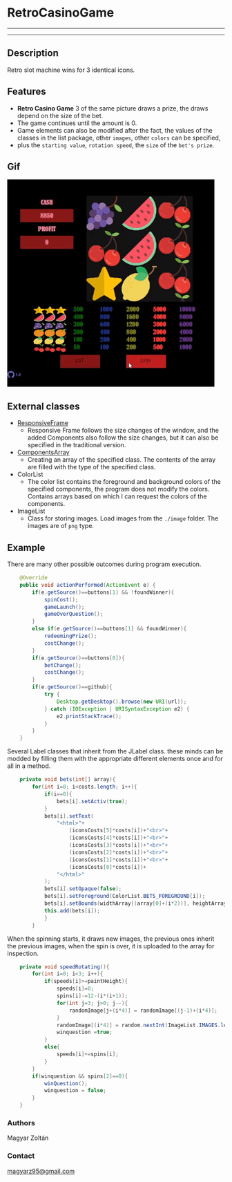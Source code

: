 # RetroCasinoGame
---
---
## Description
Retro slot machine wins for 3 identical icons.

## Features
* **Retro Casino Game** 3 of the same picture draws a prize, the draws depend on the size of the bet.
* The game continues until the amount is 0.
* Game elements can also be modified after the fact, the values of the classes in the list package, other `images`, other `colors` can be specified,
* plus the `starting value`, `rotation speed`, the `size` of the `bet's prize`.

## Gif
![alt text](./gif/giphy.gif)

## External classes
- [ResponsiveFrame](https://github.com/MagyarZoli/ResponsiveFrame)
  - Responsive Frame follows the size changes of the window, and the added Components also follow the size changes, but it can also be specified in the traditional version.
- [ComponentsArray](https://github.com/MagyarZoli/ComponentsArray)
  - Creating an array of the specified class. The contents of the array are filled with the type of the specified class.
- ColorList
  - The color list contains the foreground and background colors of the specified components, the program does not modify the colors. Contains arrays based on which I can request the colors of the components.
- ImageList
  - Class for storing images. Load images from the `./image` folder. The images are of `png` type.

## Example
There are many other possible outcomes during program execution.
``` java
    @Override
    public void actionPerformed(ActionEvent e) {
        if(e.getSource()==buttons[1] && !foundWinner){
            spinCost();
            gameLaunch();
            gameOverQuestion();
        }
        else if(e.getSource()==buttons[1] && foundWinner){
            redeemingPrize();
            costChange();
        }
        if(e.getSource()==buttons[0]){
            betChange();
            costChange();
        }
        if(e.getSource()==github){
            try {
                Desktop.getDesktop().browse(new URI(url));
            } catch (IOException | URISyntaxException e2) {
                e2.printStackTrace();
            }
        }
    }
```

Several Label classes that inherit from the JLabel class. these minds can be modded by filling them with the appropriate different elements once and for all in a method.
``` java
    private void bets(int[] array){
        for(int i=0; i<costs.length; i++){
            if(i==0){
                bets[i].setActiv(true);
            }
            bets[i].setText(
                "<html>"+
                    (iconsCosts[5]*costs[i])+"<br>"+
                    (iconsCosts[4]*costs[i])+"<br>"+
                    (iconsCosts[3]*costs[i])+"<br>"+
                    (iconsCosts[2]*costs[i])+"<br>"+
                    (iconsCosts[1]*costs[i])+"<br>"+
                    (iconsCosts[0]*costs[i])+
                "</html>"
            );
            bets[i].setOpaque(false);
            bets[i].setForeground(ColorList.BETS_FOREGROUND[i]);
            bets[i].setBounds(widthArray[(array[0]+(i*2))], heightArray[array[1]], (widthArray[array[2]]-widthArray[array[3]]), (heightArray[array[4]]-heightArray[array[5]]));
            this.add(bets[i]);
            }
        }
```

When the spinning starts, it draws new images, the previous ones inherit the previous images,
when the spin is over, it is uploaded to the array for inspection.
``` java
    private void speedRotating(){
        for(int i=0; i<3; i++){
            if(speeds[i]>=paintHeight){
                speeds[i]=0;
                spins[i]-=12-(i*(i+1));
                for(int j=3; j>0; j--){
                    randomImage[j+(i*4)] = randomImage[(j-1)+(i*4)];
                }
                randomImage[(i*4)] = random.nextInt(ImageList.IMAGES.length);
                winquestion =true;
            }
            else{
                speeds[i]+=spins[i];
            }
        }
        if(winquestion && spins[2]==0){
            winQuestion();
            winquestion = false;
        }
    }
```

### Authors
Magyar Zoltán

### Contact
magyarz95@gmail.com